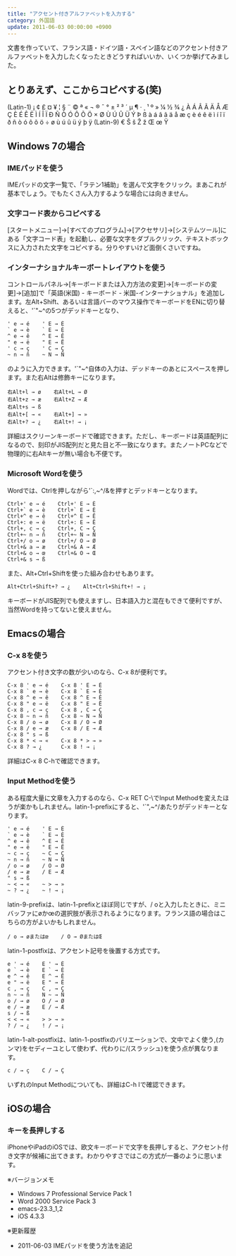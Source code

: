 ```yaml
---
title: "アクセント付きアルファベットを入力する"
category: 外国語
update: 2011-06-03 00:00:00 +0900
---
```


文書を作っていて、フランス語・ドイツ語・スペイン語などのアクセント付きアルファベットを入力したくなったときどうすればいいか、いくつか挙げてみました。

## とりあえず、ここからコピペする(笑)

(Latin-1) ¡ ¢ £ ¤ ¥ ¦ § ¨ © ª « ¬ ® ¯ ° ± ² ³ ´ µ ¶ · ¸ ¹ º » ¼ ½ ¾ ¿ À Á Â Ã Ä Å Æ Ç È É Ê Ë Ì Í Î Ï Ð Ñ Ò Ó Ô Õ Ö × Ø Ù Ú Û Ü Ý Þ ß à á â ã ä å æ ç è é ê ë ì í î ï ð ñ ò ó ô õ ö ÷ ø ù ú û ü ý þ ÿ (Latin-9) € Š š Ž ž Œ œ Ÿ

## Windows 7の場合

### IMEパッドを使う

IMEパッドの文字一覧で、「ラテン1補助」を選んで文字をクリック。まあこれが基本でしょう。でもたくさん入力するような場合には向きません。

### 文字コード表からコピペする

[スタートメニュー]→[すべてのプログラム]→[アクセサリ]→[システムツール]にある「文字コード表」を起動し、必要な文字をダブルクリック、テキストボックスに入力された文字をコピペする。分りやすいけど面倒くさいですね。

### インターナショナルキーボートレイアウトを使う

コントロールパネル→[キーボードまたは入力方法の変更]→[キーボードの変更]→[追加]で「英語(米国) - キーボード - 米国-インターナショナル」を追加します。左Alt+Shift、あるいは言語バーのマウス操作でキーボードをENに切り替えると、'`"~^の5つがデッドキーとなり、

    ' e → é    ' E → É
    ` e → è    ` E → È
    ^ e → ê    ^ E → Ê
    " e → ë    " E → Ë
    ' c → ç    ' C → Ç
    ~ n → ñ    ~ N → Ñ

のように入力できます。'`"~^自体の入力は、デッドキーのあとにスペースを押します。また右Altは修飾キーになります。

    右Alt+l → ø    右Alt+L → Ø
    右Alt+z → æ    右Alt+Z → Æ
    右Alt+s → ß
    右Alt+[ → «    右Alt+] → »
    右Alt+? → ¿    右Alt+! → ¡

詳細はスクリーンキーボードで確認できます。ただし、キーボードは英語配列になるので、刻印がJIS配列だと見た目と不一致になります。またノートPCなどで物理的に右Altキーが無い場合も不便です。

### Microsoft Wordを使う

Wordでは、Ctrlを押しながら'`:,~^/&を押すとデッドキーとなります。

    Ctrl+' e → é    Ctrl+' E → É
    Ctrl+` e → è    Ctrl+` E → È
    Ctrl+^ e → ê    Ctrl+^ E → Ê
    Ctrl+: e → ë    Ctrl+: E → Ë
    Ctrl+, c → ç    Ctrl+, C → Ç
    Ctrl+~ n → ñ    Ctrl+~ N → Ñ
    Ctrl+/ o → ø    Ctrl+/ O → Ø
    Ctrl+& a → æ    Ctrl+& A → Æ
    Ctrl+& o → œ    Ctrl+& O → Œ
    Ctrl+& s → ß

また、Alt+Ctrl+Shiftを使った組み合わせもあります。

    Alt+Ctrl+Shift+? → ¿    Alt+Ctrl+Shift+! → ¡

キーボードがJIS配列でも使えますし、日本語入力と混在もできて便利ですが、当然Wordを持ってないと使えません。

## Emacsの場合

### C-x 8を使う

アクセント付き文字の数が少いのなら、C-x 8が便利です。

    C-x 8 ' e → é    C-x 8 ' E → É
    C-x 8 ` e → è    C-x 8 ` E → È
    C-x 8 ^ e → ê    C-x 8 ^ E → Ê
    C-x 8 " e → ë    C-x 8 " E → Ë
    C-x 8 , c → ç    C-x 8 , C → Ç
    C-x 8 ~ n → ñ    C-x 8 ~ N → Ñ
    C-x 8 / o → ø    C-x 8 / O → Ø
    C-x 8 / e → æ    C-x 8 / E → Æ
    C-x 8 " s → ß
    C-x 8 * < → «    C-x 8 * > → »
    C-x 8 ? → ¿      C-x 8 ! → ¡

詳細はC-x 8 C-hで確認できます。

### Input Methodを使う

ある程度大量に文章を入力するのなら、C-x RET C-\でInput Methodを変えたほうが楽かもしれません。latin-1-prefixにすると、'`",~^/あたりがデッドキーとなります。

    ' e → é    ' E → É
    ` e → è    ` E → È
    ^ e → ê    ^ E → Ê
    " e → ë    " E → Ë
    ~ c → ç    ~ C → Ç
    ~ n → ñ    ~ N → Ñ
    / o → ø    / O → Ø
    / e → æ    / E → Æ
    " s → ß
    ~ < → «    ~ > → »
    ~ ? → ¿    ~ ! → ¡

latin-9-prefixは、latin-1-prefixとほぼ同じですが、/ oと入力したときに、ミニバッファにøかœの選択肢が表示されるようになります。フランス語の場合はこちらの方がよいかもしれません。

    / o → øまたはœ    / O → ØまたはŒ

latin-1-postfixは、アクセント記号を後置する方式です。

    e ' → é    E ' → É
    e ` → è    E ` → È
    e ^ → ê    E ^ → Ê
    e " → ë    E " → Ë
    c , → ç    C , → Ç
    n ~ → ñ    N ~ → Ñ
    o / → ø    O / → Ø
    e / → æ    E / → Æ
    s / → ß
    < < → «    > > → »
    ? / → ¿    ! / → ¡

latin-1-alt-postfixは、latin-1-postfixのバリエーションで、文中でよく使う,(カンマ)をセディーユとして使わず、代わりに/(スラッシュ)を使う点が異なります。

    c / → ç    C / → Ç

いずれのInput Methodについても、詳細はC-h Iで確認できます。

## iOSの場合

### キーを長押しする

iPhoneやiPadのiOSでは、欧文キーボードで文字を長押しすると、アクセント付き文字が候補に出てきます。わかりやすさではこの方式が一番のように思います。

※バージョンメモ

- Windows 7 Professional Service Pack 1
- Word 2000 Service Pack 3
- emacs-23.3_1,2
- iOS 4.3.3

※更新履歴

- 2011-06-03 IMEパッドを使う方法を追記
